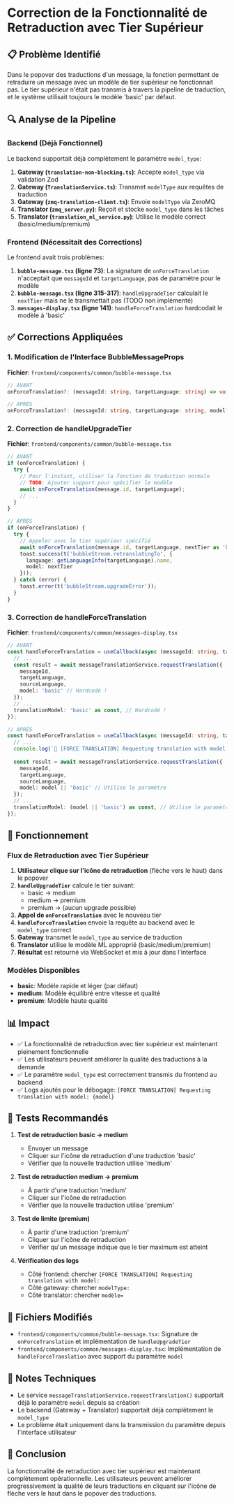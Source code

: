 # Correction de la Fonctionnalité de Retraduction avec Tier Supérieur

## 📋 Problème Identifié

Dans le popover des traductions d'un message, la fonction permettant de retraduire un message avec un modèle de tier supérieur ne fonctionnait pas. Le tier supérieur n'était pas transmis à travers la pipeline de traduction, et le système utilisait toujours le modèle 'basic' par défaut.

## 🔍 Analyse de la Pipeline

### Backend (Déjà Fonctionnel)

Le backend supportait déjà complètement le paramètre `model_type`:

1. **Gateway (`translation-non-blocking.ts`)**: Accepte `model_type` via validation Zod
2. **Gateway (`TranslationService.ts`)**: Transmet `modelType` aux requêtes de traduction
3. **Gateway (`zmq-translation-client.ts`)**: Envoie `modelType` via ZeroMQ
4. **Translator (`zmq_server.py`)**: Reçoit et stocke `model_type` dans les tâches
5. **Translator (`translation_ml_service.py`)**: Utilise le modèle correct (basic/medium/premium)

### Frontend (Nécessitait des Corrections)

Le frontend avait trois problèmes:

1. **`bubble-message.tsx` (ligne 73)**: La signature de `onForceTranslation` n'acceptait que `messageId` et `targetLanguage`, pas de paramètre pour le modèle
2. **`bubble-message.tsx` (ligne 315-317)**: `handleUpgradeTier` calculait le `nextTier` mais ne le transmettait pas (TODO non implémenté)
3. **`messages-display.tsx` (ligne 141)**: `handleForceTranslation` hardcodait le modèle à 'basic'

## ✅ Corrections Appliquées

### 1. Modification de l'Interface BubbleMessageProps

**Fichier**: `frontend/components/common/bubble-message.tsx`

```typescript
// AVANT
onForceTranslation?: (messageId: string, targetLanguage: string) => void;

// APRÈS
onForceTranslation?: (messageId: string, targetLanguage: string, model?: 'basic' | 'medium' | 'premium') => void;
```

### 2. Correction de handleUpgradeTier

**Fichier**: `frontend/components/common/bubble-message.tsx`

```typescript
// AVANT
if (onForceTranslation) {
  try {
    // Pour l'instant, utiliser la fonction de traduction normale
    // TODO: Ajouter support pour spécifier le modèle
    await onForceTranslation(message.id, targetLanguage);
    // ...
  }
}

// APRÈS
if (onForceTranslation) {
  try {
    // Appeler avec le tier supérieur spécifié
    await onForceTranslation(message.id, targetLanguage, nextTier as 'basic' | 'medium' | 'premium');
    toast.success(t('bubbleStream.retranslatingTo', { 
      language: getLanguageInfo(targetLanguage).name, 
      model: nextTier 
    }));
  } catch (error) {
    toast.error(t('bubbleStream.upgradeError'));
  }
}
```

### 3. Correction de handleForceTranslation

**Fichier**: `frontend/components/common/messages-display.tsx`

```typescript
// AVANT
const handleForceTranslation = useCallback(async (messageId: string, targetLanguage: string) => {
  // ...
  const result = await messageTranslationService.requestTranslation({
    messageId,
    targetLanguage,
    sourceLanguage,
    model: 'basic' // Hardcodé !
  });
  // ...
  translationModel: 'basic' as const, // Hardcodé !
});

// APRÈS
const handleForceTranslation = useCallback(async (messageId: string, targetLanguage: string, model?: 'basic' | 'medium' | 'premium') => {
  // ...
  console.log(`🔄 [FORCE TRANSLATION] Requesting translation with model: ${model || 'basic'}`);
  
  const result = await messageTranslationService.requestTranslation({
    messageId,
    targetLanguage,
    sourceLanguage,
    model: model || 'basic' // Utilise le paramètre
  });
  // ...
  translationModel: (model || 'basic') as const, // Utilise le paramètre
});
```

## 🎯 Fonctionnement

### Flux de Retraduction avec Tier Supérieur

1. **Utilisateur clique sur l'icône de retraduction** (flèche vers le haut) dans le popover
2. **`handleUpgradeTier`** calcule le tier suivant:
   - basic → medium
   - medium → premium
   - premium → (aucun upgrade possible)
3. **Appel de `onForceTranslation`** avec le nouveau tier
4. **`handleForceTranslation`** envoie la requête au backend avec le `model_type` correct
5. **Gateway** transmet le `model_type` au service de traduction
6. **Translator** utilise le modèle ML approprié (basic/medium/premium)
7. **Résultat** est retourné via WebSocket et mis à jour dans l'interface

### Modèles Disponibles

- **basic**: Modèle rapide et léger (par défaut)
- **medium**: Modèle équilibré entre vitesse et qualité
- **premium**: Modèle haute qualité

## 📊 Impact

- ✅ La fonctionnalité de retraduction avec tier supérieur est maintenant pleinement fonctionnelle
- ✅ Les utilisateurs peuvent améliorer la qualité des traductions à la demande
- ✅ Le paramètre `model_type` est correctement transmis du frontend au backend
- ✅ Logs ajoutés pour le débogage: `[FORCE TRANSLATION] Requesting translation with model: {model}`

## 🧪 Tests Recommandés

1. **Test de retraduction basic → medium**
   - Envoyer un message
   - Cliquer sur l'icône de retraduction d'une traduction 'basic'
   - Vérifier que la nouvelle traduction utilise 'medium'

2. **Test de retraduction medium → premium**
   - À partir d'une traduction 'medium'
   - Cliquer sur l'icône de retraduction
   - Vérifier que la nouvelle traduction utilise 'premium'

3. **Test de limite (premium)**
   - À partir d'une traduction 'premium'
   - Cliquer sur l'icône de retraduction
   - Vérifier qu'un message indique que le tier maximum est atteint

4. **Vérification des logs**
   - Côté frontend: chercher `[FORCE TRANSLATION] Requesting translation with model:`
   - Côté gateway: chercher `modelType:`
   - Côté translator: chercher `modèle=`

## 🔗 Fichiers Modifiés

- `frontend/components/common/bubble-message.tsx`: Signature de `onForceTranslation` et implémentation de `handleUpgradeTier`
- `frontend/components/common/messages-display.tsx`: Implémentation de `handleForceTranslation` avec support du paramètre `model`

## 📝 Notes Techniques

- Le service `messageTranslationService.requestTranslation()` supportait déjà le paramètre `model` depuis sa création
- Le backend (Gateway + Translator) supportait déjà complètement le `model_type`
- Le problème était uniquement dans la transmission du paramètre depuis l'interface utilisateur

## 🎉 Conclusion

La fonctionnalité de retraduction avec tier supérieur est maintenant complètement opérationnelle. Les utilisateurs peuvent améliorer progressivement la qualité de leurs traductions en cliquant sur l'icône de flèche vers le haut dans le popover des traductions.



